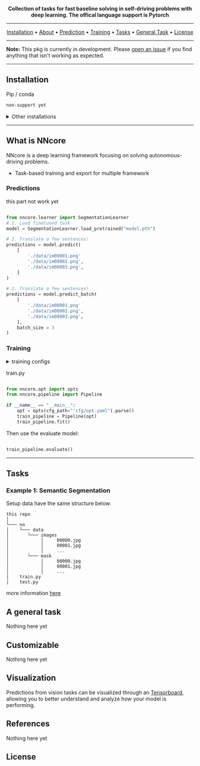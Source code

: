 <div align="center">



**Collection of tasks for fast baseline solving in self-driving problems with deep learning. The offical language support is Pytorch** 


---

<p align="center">
  <a href="#installation">Installation</a> •
  <a href="#what-is-flash">About</a> •
  <a href="#inference">Prediction</a> •
  <a href="#training">Training</a> •
  <a href="#tasks">Tasks</a> •
  <a href="#a-general-task">General Task</a> •
  <a href="#license">License</a>
</p>


</div>

---

__Note:__ This pkg is currently in development. Please [open an issue](https://github.com/HCMUS-ROBOTICS/ssdf-nncore/issues/new/choose) if you find anything that isn't working as expected.

---


## Installation

Pip / conda

```bash
non-support yet
```

<details>
  <summary>Other installations</summary>

To install **nncore** and develop locally

```
git clone https://github.com/HCMUS-ROBOTICS/ssdf-nncore nncore 
cd nncore/nn
pip install -r requirements.txt
```
See [Installation]() for more options.
</details>

---

## What is NNcore
NNcore is a deep learning framework focusing on solving autonomous-driving problems.

- Task-based training and export for multiple framework

### Predictions

this part not work yet

```python

from nncore.learner import SegmentationLearner
# 1. Load finetuned task
model = SegmentationLearner.load_pretrained("model.pth") 

# 2. Translate a few sentences!
predictions = model.predict(
    [
        './data/im00001.png'
        './data/im00002.png',
        './data/im00003.png',
    ]
)

# 2. Translate a few sentences!
predictions = model.predict_batch(
    [
        './data/im00001.png'
        './data/im00002.png',
        './data/im00003.png',
    ],
    batch_size = 3
)

```

### Training


<details>
  <summary>training configs</summary>
cfg/opt.yaml 

```yaml

opts:
  pretrained: null # untested yet
  id: default

  debug: True # if debug = true, model will not save checkpoint, untested yet
  demo: False # not support yet
  resume: False # not support yet
  test: False # untested yet

  nepochs: # number of epoch

  gpus: 0,1,2,3 # not support yet
  num_workers: # worker num
  fp16: True # untested yet

  val_step: # validate freq
  log_step: # log freq

  num_iters: -1 # unsupport yet
  save_dir: # save directory (sample images, checkpoints, cfg)
  verbose: # if verbose is False, no console logging during training 
  seed: # fixed random seed
  cfg_pipeline:  # path to pipeline.yaml


```

pipeline.yaml 

```yaml 

learner:
  name: # learner name
  args:
device:
  name: # not support yet
  args:
model:
  name: # model name
  args:
criterion:
  name: # loss name
  args:
optimizer:
  name: # optimizer name
  args:
metric:
  - name: # metric names
    args:
scheduler:
  name: # scheduler lr name
  args:
data:
  trainval: # optional, if trainval is not Null, pipeline will split your dataset
    test_ratio: 0.2
    dataset:
      name: #dataset name
      constructor: # constructor name if default is not init 
      args:
    loader:
      train:
        name: # train data loader
        args:
      val:
        name: # val data loader
        args:

```


</details>

train.py 

```python

from nncore.opt import opts
from nncore.pipeline import Pipeline

if __name__ == "__main__":
    opt = opts(cfg_path="'cfg/opt.yaml").parse()
    train_pipeline = Pipeline(opt)
    train_pipeline.fit()

```

Then use the evaluate model:

```python

train_pipeline.evaluate()

```

---

## Tasks

### Example 1: Semantic Segmentation

Setup data have the same structure below.

```
this repo
│
└─── nn
│    └─── data
│       └─── images
│            │     00000.jpg
│            │     00001.jpg
│            │     ...
│       └─── mask
│            │     00000.jpg
│            │     00001.jpg
│            │     ...
|    train.py
|    test.py
```
more information [here](examples/segmentation)

## A general task

Nothing here yet
## Customizable

Nothing here yet
## Visualization

Predictions from vision tasks can be visualized through an [Tensorboard](), allowing you to better understand and analyze how your model is performing.

## References 

Nothing here yet

## License
